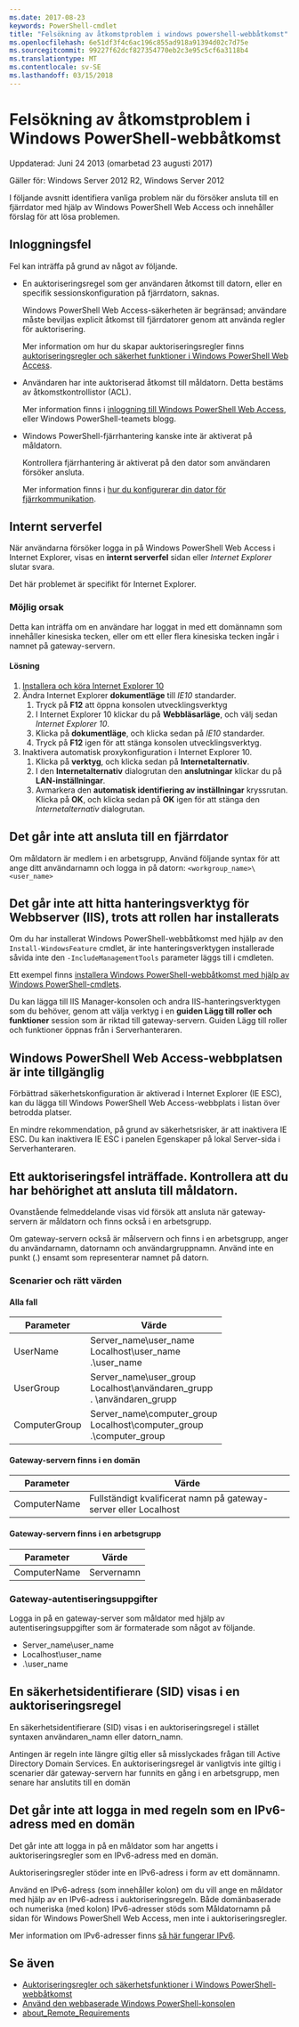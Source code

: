 ```yaml
---
ms.date: 2017-08-23
keywords: PowerShell-cmdlet
title: "Felsökning av åtkomstproblem i windows powershell-webbåtkomst"
ms.openlocfilehash: 6e51df3f4c6ac196c855ad918a91394d02c7d75e
ms.sourcegitcommit: 99227f62dcf827354770eb2c3e95c5cf6a3118b4
ms.translationtype: MT
ms.contentlocale: sv-SE
ms.lasthandoff: 03/15/2018
---
```

# <a name="troubleshooting-access-problems-in-windows-powershell-web-access"></a>Felsökning av åtkomstproblem i Windows PowerShell-webbåtkomst

Uppdaterad: Juni 24 2013 (omarbetad 23 augusti 2017)

Gäller för: Windows Server 2012 R2, Windows Server 2012

I följande avsnitt identifiera vanliga problem när du försöker ansluta till en fjärrdator med hjälp av Windows PowerShell Web Access och innehåller förslag för att lösa problemen.

## <a name="sign-in-failure"></a>Inloggningsfel

Fel kan inträffa på grund av något av följande.

- En auktoriseringsregel som ger användaren åtkomst till datorn, eller en specifik sessionskonfiguration på fjärrdatorn, saknas.

  Windows PowerShell Web Access-säkerheten är begränsad; användare måste beviljas explicit åtkomst till fjärrdatorer genom att använda regler för auktorisering.

  Mer information om hur du skapar auktoriseringsregler finns [auktoriseringsregler och säkerhet funktioner i Windows PowerShell Web Access](authorization-rules-and-security-features-of-windows-powershell-web-access.md).

- Användaren har inte auktoriserad åtkomst till måldatorn. Detta bestäms av åtkomstkontrollistor (ACL).

  Mer information finns i [inloggning till Windows PowerShell Web Access](use-the-web-based-windows-powershell-console.md#signing-in-to-windows-powershell-web-access), eller Windows PowerShell-teamets blogg.

- Windows PowerShell-fjärrhantering kanske inte är aktiverat på måldatorn.

  Kontrollera fjärrhantering är aktiverat på den dator som användaren försöker ansluta.

  Mer information finns i [hur du konfigurerar din dator för fjärrkommunikation](https://docs.microsoft.com/powershell/module/microsoft.powershell.core/about/about_remote_requirements#how-to-configure-your-computer-for-remoting).

## <a name="internal-server-error"></a>Internt serverfel

När användarna försöker logga in på Windows PowerShell Web Access i Internet Explorer, visas en **internt serverfel** sidan eller *Internet Explorer* slutar svara.

Det här problemet är specifikt för Internet Explorer.

### <a name="possible-cause"></a>Möjlig orsak

Detta kan inträffa om en användare har loggat in med ett domännamn som innehåller kinesiska tecken, eller om ett eller flera kinesiska tecken ingår i namnet på gateway-servern.

#### <a name="workaround"></a>Lösning

1. [Installera och köra Internet Explorer 10](http://ie.microsoft.com/testdrive/info/downloads/Default.html)
1. Ändra Internet Explorer **dokumentläge** till *IE10* standarder.
   1. Tryck på **F12** att öppna konsolen utvecklingsverktyg
   1. I Internet Explorer 10 klickar du på **Webbläsarläge**, och välj sedan *Internet Explorer 10*.
   1. Klicka på **dokumentläge**, och klicka sedan på *IE10* standarder.
   1. Tryck på **F12** igen för att stänga konsolen utvecklingsverktyg.
1. Inaktivera automatisk proxykonfiguration i Internet Explorer 10.
   1. Klicka på **verktyg**, och klicka sedan på **Internetalternativ**.
   1. I den **Internetalternativ** dialogrutan den **anslutningar** klickar du på **LAN-inställningar**.
   1. Avmarkera den **automatisk identifiering av inställningar** kryssrutan. Klicka på **OK**, och klicka sedan på **OK** igen för att stänga den *Internetalternativ* dialogrutan.

## <a name="cannot-connect-to-a-remote-workgroup-computer"></a>Det går inte att ansluta till en fjärrdator

Om måldatorn är medlem i en arbetsgrupp, Använd följande syntax för att ange ditt användarnamn och logga in på datorn: `<workgroup_name>\<user_name>`

## <a name="cannot-find-web-server-iis-management-tools-even-though-the-role-was-installed"></a>Det går inte att hitta hanteringsverktyg för Webbserver (IIS), trots att rollen har installerats

Om du har installerat Windows PowerShell-webbåtkomst med hjälp av den `Install-WindowsFeature` cmdlet, är inte hanteringsverktygen installerade såvida inte den `-IncludeManagementTools` parameter läggs till i cmdleten.

Ett exempel finns [installera Windows PowerShell-webbåtkomst med hjälp av Windows PowerShell-cmdlets](install-and-use-windows-powershell-web-access.md#to-install-windows-powershell-web-access-by-using-windows-powershell-cmdlets).

Du kan lägga till IIS Manager-konsolen och andra IIS-hanteringsverktygen som du behöver, genom att välja verktyg i en **guiden Lägg till roller och funktioner** session som är riktad till gateway-servern.
Guiden Lägg till roller och funktioner öppnas från i Serverhanteraren.

## <a name="windows-powershell-web-access-website-is-not-accessible"></a>Windows PowerShell Web Access-webbplatsen är inte tillgänglig

Förbättrad säkerhetskonfiguration är aktiverad i Internet Explorer (IE ESC), kan du lägga till Windows PowerShell Web Access-webbplats i listan över betrodda platser.

En mindre rekommendation, på grund av säkerhetsrisker, är att inaktivera IE ESC.
Du kan inaktivera IE ESC i panelen Egenskaper på lokal Server-sida i Serverhanteraren.

## <a name="an-authorization-failure-occurred-verify-that-you-are-authorized-to-connect-to-the-destination-computer"></a>Ett auktoriseringsfel inträffade. Kontrollera att du har behörighet att ansluta till måldatorn.

Ovanstående felmeddelande visas vid försök att ansluta när gateway-servern är måldatorn och finns också i en arbetsgrupp.

Om gateway-servern också är målservern och finns i en arbetsgrupp, anger du användarnamn, datornamn och användargruppnamn.
Använd inte en punkt (.) ensamt som representerar namnet på datorn.

### <a name="scenarios-and-proper-values"></a>Scenarier och rätt värden

#### <a name="all-cases"></a>Alla fall

Parameter | Värde
-- | --
UserName | Server\_name\\user\_name<br/>Localhost\\user\_name<br/>.\\user\_name
UserGroup | Server\_name\\user\_group<br/>Localhost\\användaren\_grupp<br/>. \\användaren\_grupp
ComputerGroup | Server\_name\\computer\_group<br/>Localhost\\computer\_group<br/>.\\computer\_group

#### <a name="gateway-server-is-in-a-domain"></a>Gateway-servern finns i en domän

Parameter | Värde
-- | --
ComputerName | Fullständigt kvalificerat namn på gateway-server eller Localhost

#### <a name="gateway-server-is-in-a-workgroup"></a>Gateway-servern finns i en arbetsgrupp

Parameter | Värde
-- | --
ComputerName | Servernamn

### <a name="gateway-credentials"></a>Gateway-autentiseringsuppgifter

Logga in på en gateway-server som måldator med hjälp av autentiseringsuppgifter som är formaterade som något av följande.

- Server\_name\\user\_name
- Localhost\\user\_name
- .\\user\_name

## <a name="a-security-identifier-sid-is-displayed-in-an-authorization-rule"></a>En säkerhetsidentifierare (SID) visas i en auktoriseringsregel

En säkerhetsidentifierare (SID) visas i en auktoriseringsregel i stället syntaxen användaren\_namn eller datorn\_namn.

Antingen är regeln inte längre giltig eller så misslyckades frågan till Active Directory Domain Services.
En auktoriseringsregel är vanligtvis inte giltig i scenarier där gateway-servern har funnits en gång i en arbetsgrupp, men senare har anslutits till en domän

## <a name="cannot-sign-in-with-rule-as-an-ipv6-address-with-a-domain"></a>Det går inte att logga in med regeln som en IPv6-adress med en domän

Det går inte att logga in på en måldator som har angetts i auktoriseringsregler som en IPv6-adress med en domän.

Auktoriseringsregler stöder inte en IPv6-adress i form av ett domännamn.

Använd en IPv6-adress (som innehåller kolon) om du vill ange en måldator med hjälp av en IPv6-adress i auktoriseringsregeln.
Både domänbaserade och numeriska (med kolon) IPv6-adresser stöds som Måldatornamn på sidan för Windows PowerShell Web Access, men inte i auktoriseringsregler. 

Mer information om IPv6-adresser finns [så här fungerar IPv6](https://technet.microsoft.com/library/cc781672(v=ws.10).aspx).

## <a name="see-also"></a>Se även

- [Auktoriseringsregler och säkerhetsfunktioner i Windows PowerShell-webbåtkomst](https://technet.microsoft.com/en-us/library/dn282394(v=ws.11).aspx)
- [Använd den webbaserade Windows PowerShell-konsolen](https://technet.microsoft.com/en-us/library/hh831417(v=ws.11).aspx)
- [about_Remote_Requirements](https://docs.microsoft.com/en-us/powershell/module/microsoft.powershell.core/about/about_remote_requirements)
